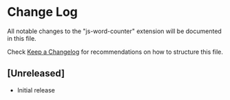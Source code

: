 # Change Log

All notable changes to the "js-word-counter" extension will be documented in this file.

Check [Keep a Changelog](http://keepachangelog.com/) for recommendations on how to structure this file.

## [Unreleased]

- Initial release